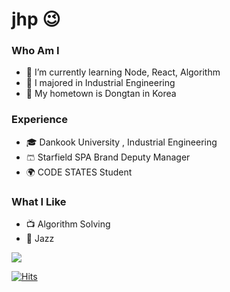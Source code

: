 

<!---
developerjhp/developerjhp is a ✨ special ✨ repository because its `README.md` (this file) appears on your GitHub profile.
You can click the Preview link to take a look at your changes.
---> 
<!-- ![header](https://capsule-render.vercel.app/api?type=waving&color=random&height=300&section=header&text=JinHyunPark&fontSize=90) -->
# jhp 😉
### Who Am I
- 🌱 I’m currently learning Node, React, Algorithm
- 🥇 I majored in Industrial Engineering
- 🚅 My hometown is Dongtan in Korea

### Experience
- 🎓 Dankook University , Industrial Engineering 
- 🩳 Starfield SPA Brand Deputy Manager
- 🌍 CODE STATES Student

### What I Like
- 📺 Algorithm Solving
- 🎺 Jazz
<!-- <h3 align="center">🛠 Tech Stack👨🏻‍💻</h3>

<p align="center">
<img ></img>
</p>
<img src="https://img.shields.io/badge/Javascript-F7DF1E?style=style=flat-square&logo=javascript&logoColor=black"><img src="https://img.shields.io/badge/React-61DAFB?style=flat-square&logo=react&logoColor=black"><img src="https://img.shields.io/badge/HTML-E34F26?style=flat-square&logo=html5&logoColor=white"><img src="https://img.shields.io/badge/CSS-1572B6?style=flat-square&logo=css3&logoColor=white">

-->
![](https://www.codewars.com/users/developerjhp/badges/large)

[![Hits](https://hits.seeyoufarm.com/api/count/incr/badge.svg?url=https%3A%2F%2Fgithub.com%2Fdeveloperjhp&count_bg=%23928E8E&title_bg=%23555555&icon=github.svg&icon_color=%23E7E7E7&title=hits&edge_flat=false)](https://hits.seeyoufarm.com)
 



